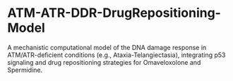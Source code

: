 # ATM-ATR-DDR-DrugRepositioning-Model
A mechanistic computational model of the DNA damage response in ATM/ATR-deficient conditions (e.g., Ataxia-Telangiectasia), integrating p53 signaling and drug repositioning strategies for Omaveloxolone and Spermidine.
